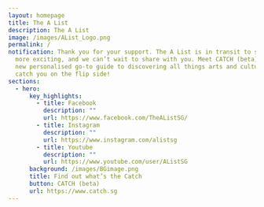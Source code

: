 ```yaml
---
layout: homepage
title: The A List
description: The A List
image: /images/AList_Logo.png
permalink: /
notification: Thank you for your support. The A List is in transit to something
  more exciting, and we can’t wait to share with you. Meet CATCH (beta), your
  new personalised go-to guide to discovering all things arts and culture. We’ll
  catch you on the flip side!
sections:
  - hero:
      key_highlights:
        - title: Facebook
          description: ""
          url: https://www.facebook.com/TheAListSG/
        - title: Instagram
          description: ""
          url: https://www.instagram.com/alistsg
        - title: Youtube
          description: ""
          url: https://www.youtube.com/user/AListSG
      background: /images/BGimage.png
      title: Find out what’s the Catch
      button: CATCH (beta)
      url: https://www.catch.sg
---
```


